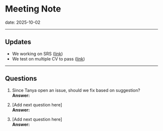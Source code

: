 # Meeting Note

date: 2025-10-02  

---

## Updates
- We working on SRS ([link](docs/SRS/SRS.pdf))  
- We test on multiple CV to pass ([link](docs/HazardAnalysis/HazardAnalysis.pdf))  

---

## Questions
1. Since Tanya open an issue, should we fix based on suggestion?  
   **Answer:**  

2. [Add next question here]  
   **Answer:**  

3. [Add next question here]  
   **Answer:**  
